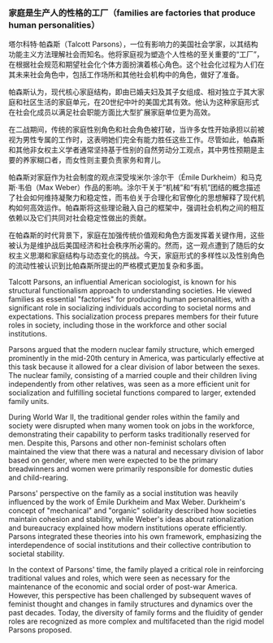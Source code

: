 ### 家庭是生产人的性格的工厂（families are factories that produce human personalities）

塔尔科特·帕森斯（Talcott Parsons），一位有影响力的美国社会学家，以其结构功能主义方法理解社会而知名。他将家庭视为塑造个人性格的至关重要的“工厂”，在根据社会规范和期望社会化个体方面扮演着核心角色。这个社会化过程为人们在其未来社会角色中，包括工作场所和其他社会机构中的角色，做好了准备。

帕森斯认为，现代核心家庭结构，即由已婚夫妇及其子女组成、相对独立于其大家庭和社区生活的家庭单元，在20世纪中叶的美国尤其有效。他认为这种家庭形式在社会化成员以满足社会职能方面比大型扩展家庭单位更为高效。

在二战期间，传统的家庭性别角色和社会角色被打破，当许多女性开始承担以前被视为男性专属的工作时，这表明她们完全有能力胜任这些工作。尽管如此，帕森斯和其他非女权主义学者通常坚持基于性别的自然劳动分工观点，其中男性预期是主要的养家糊口者，而女性则主要负责家务和育儿。

帕森斯对家庭作为社会制度的观点深受埃米尔·涂尔干（Émile Durkheim）和马克斯·韦伯（Max Weber）作品的影响。涂尔干关于“机械”和“有机”团结的概念描述了社会如何维持凝聚力和稳定性，而韦伯关于合理化和官僚化的思想解释了现代机构如何高效运作。帕森斯将这些理论融入自己的框架中，强调社会机构之间的相互依赖以及它们共同对社会稳定性做出的贡献。

在帕森斯的时代背景下，家庭在加强传统价值观和角色方面发挥着关键作用，这些被认为是维护战后美国经济和社会秩序所必需的。然而，这一观点遭到了随后的女权主义思潮和家庭结构与动态变化的挑战。今天，家庭形式的多样性以及性别角色的流动性被认识到比帕森斯所提出的严格模式更加复杂和多面。

Talcott Parsons, an influential American sociologist, is known for his structural functionalism approach to understanding societies. He viewed families as essential "factories" for producing human personalities, with a significant role in socializing individuals according to societal norms and expectations. This socialization process prepares members for their future roles in society, including those in the workforce and other social institutions.

Parsons argued that the modern nuclear family structure, which emerged prominently in the mid-20th century in America, was particularly effective at this task because it allowed for a clear division of labor between the sexes. The nuclear family, consisting of a married couple and their children living independently from other relatives, was seen as a more efficient unit for socialization and fulfilling societal functions compared to larger, extended family units.

During World War II, the traditional gender roles within the family and society were disrupted when many women took on jobs in the workforce, demonstrating their capability to perform tasks traditionally reserved for men. Despite this, Parsons and other non-feminist scholars often maintained the view that there was a natural and necessary division of labor based on gender, where men were expected to be the primary breadwinners and women were primarily responsible for domestic duties and child-rearing.

Parsons' perspective on the family as a social institution was heavily influenced by the work of Émile Durkheim and Max Weber. Durkheim's concept of "mechanical" and "organic" solidarity described how societies maintain cohesion and stability, while Weber's ideas about rationalization and bureaucracy explained how modern institutions operate efficiently. Parsons integrated these theories into his own framework, emphasizing the interdependence of social institutions and their collective contribution to societal stability.

In the context of Parsons' time, the family played a critical role in reinforcing traditional values and roles, which were seen as necessary for the maintenance of the economic and social order of post-war America. However, this perspective has been challenged by subsequent waves of feminist thought and changes in family structures and dynamics over the past decades. Today, the diversity of family forms and the fluidity of gender roles are recognized as more complex and multifaceted than the rigid model Parsons proposed.
